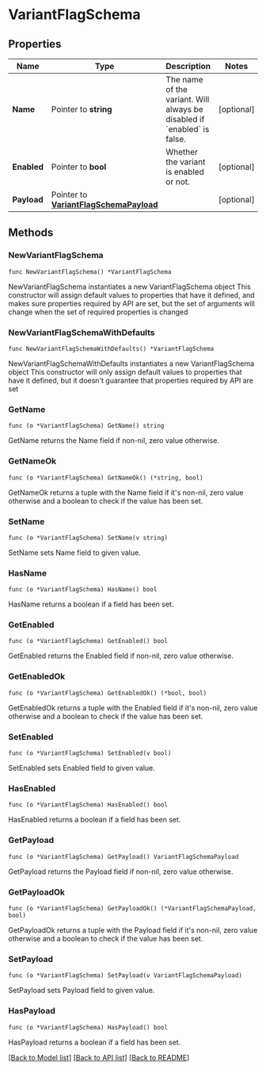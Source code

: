 # VariantFlagSchema

## Properties

Name | Type | Description | Notes
------------ | ------------- | ------------- | -------------
**Name** | Pointer to **string** | The name of the variant. Will always be disabled if &#x60;enabled&#x60; is false. | [optional] 
**Enabled** | Pointer to **bool** | Whether the variant is enabled or not. | [optional] 
**Payload** | Pointer to [**VariantFlagSchemaPayload**](VariantFlagSchemaPayload.md) |  | [optional] 

## Methods

### NewVariantFlagSchema

`func NewVariantFlagSchema() *VariantFlagSchema`

NewVariantFlagSchema instantiates a new VariantFlagSchema object
This constructor will assign default values to properties that have it defined,
and makes sure properties required by API are set, but the set of arguments
will change when the set of required properties is changed

### NewVariantFlagSchemaWithDefaults

`func NewVariantFlagSchemaWithDefaults() *VariantFlagSchema`

NewVariantFlagSchemaWithDefaults instantiates a new VariantFlagSchema object
This constructor will only assign default values to properties that have it defined,
but it doesn't guarantee that properties required by API are set

### GetName

`func (o *VariantFlagSchema) GetName() string`

GetName returns the Name field if non-nil, zero value otherwise.

### GetNameOk

`func (o *VariantFlagSchema) GetNameOk() (*string, bool)`

GetNameOk returns a tuple with the Name field if it's non-nil, zero value otherwise
and a boolean to check if the value has been set.

### SetName

`func (o *VariantFlagSchema) SetName(v string)`

SetName sets Name field to given value.

### HasName

`func (o *VariantFlagSchema) HasName() bool`

HasName returns a boolean if a field has been set.

### GetEnabled

`func (o *VariantFlagSchema) GetEnabled() bool`

GetEnabled returns the Enabled field if non-nil, zero value otherwise.

### GetEnabledOk

`func (o *VariantFlagSchema) GetEnabledOk() (*bool, bool)`

GetEnabledOk returns a tuple with the Enabled field if it's non-nil, zero value otherwise
and a boolean to check if the value has been set.

### SetEnabled

`func (o *VariantFlagSchema) SetEnabled(v bool)`

SetEnabled sets Enabled field to given value.

### HasEnabled

`func (o *VariantFlagSchema) HasEnabled() bool`

HasEnabled returns a boolean if a field has been set.

### GetPayload

`func (o *VariantFlagSchema) GetPayload() VariantFlagSchemaPayload`

GetPayload returns the Payload field if non-nil, zero value otherwise.

### GetPayloadOk

`func (o *VariantFlagSchema) GetPayloadOk() (*VariantFlagSchemaPayload, bool)`

GetPayloadOk returns a tuple with the Payload field if it's non-nil, zero value otherwise
and a boolean to check if the value has been set.

### SetPayload

`func (o *VariantFlagSchema) SetPayload(v VariantFlagSchemaPayload)`

SetPayload sets Payload field to given value.

### HasPayload

`func (o *VariantFlagSchema) HasPayload() bool`

HasPayload returns a boolean if a field has been set.


[[Back to Model list]](../README.md#documentation-for-models) [[Back to API list]](../README.md#documentation-for-api-endpoints) [[Back to README]](../README.md)


